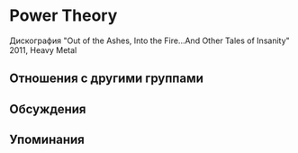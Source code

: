 # Power Theory

Дискография
"Out of the Ashes, Into the Fire...And Other Tales of Insanity" 2011, Heavy Metal

## Отношения с другими группами


## Обсуждения


## Упоминания

